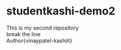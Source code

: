 # studentkashi-demo2
This is my second repository
<br>
break the line
<br>
Author{vinaypatel-kashiit}
